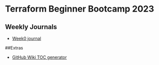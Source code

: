 # Terraform Beginner Bootcamp 2023

## Weekly Journals
- [Week0 journal](Journal/week0.md)

##Extras
- [GitHub Wiki TOC generator](https://ecotrust-canada.github.io/markdown-toc/)
